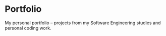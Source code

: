 # Portfolio
My personal portfolio – projects from my Software Engineering studies and personal coding work.
